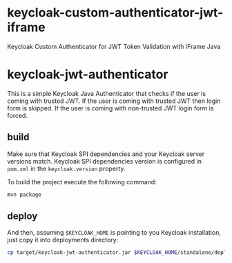 # keycloak-custom-authenticator-jwt-iframe
Keycloak Custom Authenticator for JWT Token Validation with IFrame Java

# keycloak-jwt-authenticator
This is a simple Keycloak Java Authenticator that checks if the user is coming with trusted JWT. 
If the user is coming with trusted JWT then login form is skipped. 
If the user is coming with non-trusted JWT login form is forced.


## build

Make sure that Keycloak SPI dependencies and your Keycloak server versions match. Keycloak SPI dependencies version is configured in `pom.xml` in the `keycloak.version` property.  

To build the project execute the following command:

```bash
mvn package
```

## deploy

And then, assuming `$KEYCLOAK_HOME` is pointing to you Keycloak installation, just copy it into deployments directory:
 
```bash
cp target/keycloak-jwt-authenticator.jar $KEYCLOAK_HOME/standalone/deployments/
```

